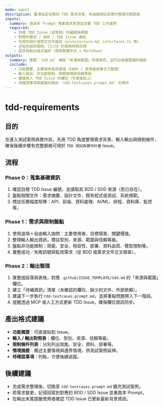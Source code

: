 ```yaml
---
mode: agent
description: 釐清指定任務的 TDD 需求背景，為後續測試與實作整理完整脈絡
inputs:
  summary: 透過本 Prompt 蒐集需求來源並定義 TDD 工作邊界
  required:
    - 目標 TDD Issue（或草稿）的編號與標題
    - 對應的需求 / BDD / SDD Issue 連結
    - 可用的設計或程式文件路徑（architecture.md、interfaces.ts 等）
    - 已知的技術限制、CI/CD 約束與時程目標
    - 語言與輸出格式偏好（預設繁體中文 + Markdown）
outputs:
  summary: 匯整 `tdd.md` 模板「來源與範圍」所需資訊，並列出後續要補的細節
  include:
    - 功能概要、主要使用者與價值（EARS / 使用者故事交叉驗證）
    - 輸入輸出、非功能限制、預期情境與信賴等級
    - 建議寫入 TDD Issue 的欄位（可直接貼上）
    - 待確認事項與建議切換到 `tdd-testcases.prompt.md` 的條件
---
```


# tdd-requirements

## 目的

在進入測試案例與實作前，先用 TDD 角度整理需求背景、輸入輸出與限制條件，確保後續步驟有完整脈絡可用於 `TDD 測試與實作計畫` Issue。

## 流程

### Phase 0：蒐集基礎資訊
1. 確認目標 TDD Issue 編號，並讀取其 BDD / SDD 來源（若已存在）。
2. 盤點相關文件：需求摘要、設計文件、既有程式或測試、系統規範。
3. 標註任務幅度矩陣：API、前端、資料處理、AI/ML、排程、資料庫、監控等。

### Phase 1：需求與限制盤點
1. 使用選項＋自由輸入詢問：主要使用者、目標場景、關鍵價值。
2. 整理輸入輸出資訊，標註型別、來源、範圍與信賴等級。
3. 盤點非功能限制：效能、安全、相容性、部署、資料品質、模型限制等。
4. 彙整成功／失敗訊號與監控需求（從 BDD 或需求文件交叉檢查）。

### Phase 2：輸出整理
1. 匯整成段落與表格，對應 `.github/ISSUE_TEMPLATE/tdd.md` 的「來源與範圍」欄位。
2. 建立「待補資訊」清單（未確認的欄位、缺少的文件、外部依賴）。
3. 建議下一步執行 `tdd-testcases.prompt.md`，並將重點問題帶入下一階段。
4. 提醒透過 MCP 或人工方式更新 TDD Issue，確保欄位資訊同步。

## 產出格式建議

- **功能概要**：可直接貼到 Issue。
- **輸入 / 輸出對照表**：欄位、型別、來源、信賴等級。
- **限制條件列表**：分別列出效能、安全、資料、部署等。
- **情境摘要**：概述主要情境與邊界情境，供測試案例延伸。
- **待確認事項**：列點，方便後續追蹤。

## 後續建議

- 完成需求整理後，切換至 `tdd-testcases.prompt.md` 擴充測試案例。
- 若需求變更，記得回寫到對應的 BDD / SDD Issue 並重跑本 Prompt。
- 在輸出末尾提醒使用者確認 TDD Issue 已更新最新背景資訊。
